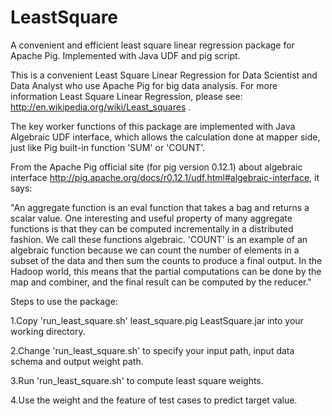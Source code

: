 LeastSquare
===========

A convenient and efficient least square linear regression package for Apache Pig. Implemented with Java UDF and pig script.

This is a convenient Least Square Linear Regression for Data Scientist and Data Analyst who use Apache Pig for big data analysis. For more information Least Square Linear Regression, please see: http://en.wikipedia.org/wiki/Least_squares .

The key worker functions of this package are implemented with Java Algebraic UDF interface, which allows the calculation done at mapper side, just like Pig built-in function 'SUM' or 'COUNT'.

From the Apache Pig official site (for pig version 0.12.1) about algebraic interface http://pig.apache.org/docs/r0.12.1/udf.html#algebraic-interface, it says:

"An aggregate function is an eval function that takes a bag and returns a scalar value. One interesting and useful property of many aggregate functions is that they can be computed incrementally in a distributed fashion. We call these functions algebraic. 'COUNT' is an example of an algebraic function because we can count the number of elements in a subset of the data and then sum the counts to produce a final output. In the Hadoop world, this means that the partial computations can be done by the map and combiner, and the final result can be computed by the reducer."

Steps to use the package:

1.Copy 'run_least_square.sh' least_square.pig LeastSquare.jar into your working directory.

2.Change 'run_least_square.sh' to specify your input path, input data schema and output weight path.

3.Run 'run_least_square.sh' to compute least square weights.

4.Use the weight and the feature of test cases to predict target value.
